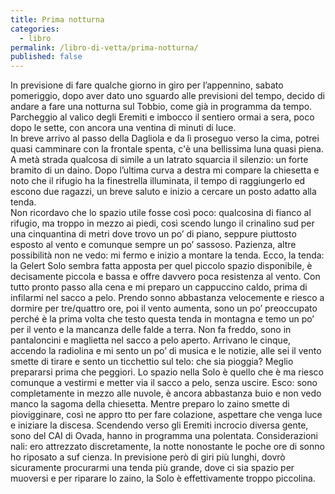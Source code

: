 ```yaml
---
title: Prima notturna
categories:
  - libro
permalink: /libro-di-vetta/prima-notturna/
published: false
---
```


In previsione di fare qualche giorno in giro per l’appennino, sabato pomeriggio, dopo aver dato uno sguardo alle previsioni del tempo, decido di andare a fare una notturna sul Tobbio, come già in programma da tempo.
Parcheggio al valico degli Eremiti e imbocco il sentiero ormai a sera, poco dopo le sette, con ancora una ventina di minuti di luce.  
In breve arrivo al passo della Dagliola e da lì proseguo verso la cima, potrei quasi camminare con la
frontale spenta, c'è una bellissima luna quasi piena.
A metà strada qualcosa di simile a un latrato squarcia il silenzio: un forte bramito di un daino.
Dopo l’ultima curva a destra mi compare la chiesetta e noto che il rifugio ha la finestrella
illuminata, il tempo di raggiungerlo ed escono due ragazzi, un breve saluto e inizio a cercare
un posto adatto alla tenda.  
Non ricordavo che lo spazio utile fosse così poco: qualcosina di fianco al rifugio, ma troppo in
mezzo ai piedi, così scendo lungo il crinalino sud per una cinquantina di metri dove trovo un po’ di
piano, seppure piuttosto esposto al vento e comunque sempre un po’ sassoso.
Pazienza, altre possibilità non ne vedo: mi fermo e inizio a montare la tenda. Ecco, la tenda: la
Gelert Solo sembra fatta apposta per quel piccolo spazio disponibile, è decisamente piccola e
bassa e offre davvero poca resistenza al vento.
Con tutto pronto passo alla cena e mi preparo un cappuccino caldo, prima di infilarmi nel
sacco a pelo. Prendo sonno abbastanza velocemente e riesco a dormire per tre/quattro ore,
poi il vento aumenta, sono un po’ preoccupato perché è la prima volta che testo questa tenda
in montagna e temo un po’ per il vento e la mancanza delle falde a terra.
Non fa freddo, sono in pantaloncini e maglietta nel sacco a pelo aperto. Arrivano le cinque,
accendo la radiolina e mi sento un po’ di musica e le notizie, alle sei il vento smette di tirare e
sento un ticchettio sul telo: che sia pioggia? Meglio prepararsi prima che peggiori.
Lo spazio nella Solo è quello che è ma riesco comunque a vestirmi e metter via il sacco a pelo,
senza uscire.
Esco: sono completamente in mezzo alle nuvole, è ancora abbastanza buio e non vedo manco
la sagoma della chiesetta.
Mentre preparo lo zaino smette di piovigginare, così ne appro tto per fare colazione,
aspettare che venga luce e iniziare la discesa.
Scendendo verso gli Eremiti incrocio diversa gente, sono del CAI di Ovada, hanno in
programma una polentata.
Considerazioni nali: ero attrezzato discretamente, la notte nonostante le poche ore di
sonno ho riposato a suf cienza. In previsione però di giri più lunghi, dovrò sicuramente
procurarmi una tenda più grande, dove ci sia spazio per muoversi e per riparare lo zaino, la
Solo è effettivamente troppo piccolina.
